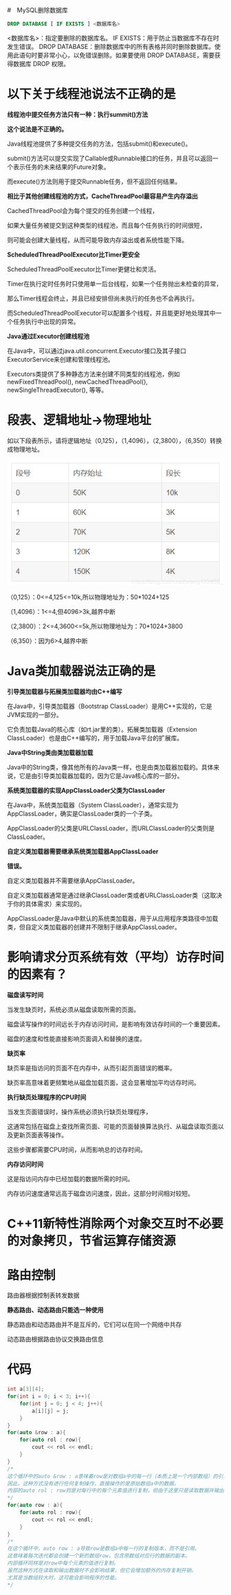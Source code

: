 #　MySQL删除数据库

```sql
DROP DATABASE [ IF EXISTS ] <数据库名>
```


<数据库名>：指定要删除的数据库名。
IF EXISTS：用于防止当数据库不存在时发生错误。
DROP DATABASE：删除数据库中的所有表格并同时删除数据库。使用此语句时要非常小心，以免错误删除。如果要使用 DROP DATABASE，需要获得数据库 DROP 权限。

# 以下关于线程池说法不正确的是

**线程池中提交任务方法只有一种：执行summit()方法**

**这个说法是不正确的。**

Java线程池提供了多种提交任务的方法，包括submit()和execute()。

submit()方法可以提交实现了Callable或Runnable接口的任务，并且可以返回一个表示任务的未来结果的Future对象。

而execute()方法则用于提交Runnable任务，但不返回任何结果。


**相比于其他创建线程池的方式，CacheThreadPool最容易产生内存溢出**

CachedThreadPool会为每个提交的任务创建一个线程，

如果大量任务被提交到这种类型的线程池，而且每个任务执行的时间很短，

则可能会创建大量线程，从而可能导致内存溢出或者系统性能下降。

**ScheduledThreadPoolExecutor比Timer更安全**

ScheduledThreadPoolExecutor比Timer更健壮和灵活。

Timer在执行定时任务时只使用单一后台线程，如果一个任务抛出未检查的异常，

那么Timer线程会终止，并且已经安排但尚未执行的任务也不会再执行。

而ScheduledThreadPoolExecutor可以配置多个线程，并且能更好地处理其中一个任务执行中出现的异常。

**Java通过Executor创建线程池**

在Java中，可以通过java.util.concurrent.Executor接口及其子接口ExecutorService来创建和管理线程池。

Executors类提供了多种静态方法来创建不同类型的线程池，例如newFixedThreadPool(), newCachedThreadPool(), newSingleThreadExecutor(), 等等。

# 段表、逻辑地址->物理地址

如以下段表所示，请将逻辑地址（0,125），（1,4096），（2,3800），（6,350）转换成物理地址。

![alt text](0612腾讯云智笔试/image.png)

（0,125）：0<=4,125<=10k,所以物理地址为：50*1024+125

（1,4096）：1<=4,但4096>3k,越界中断

（2,3800）：2<=4,3600<=5k,所以物理地址为：70*1024+3800

（6,350）：因为6>4,越界中断

# Java类加载器说法正确的是

**引导类加载器与拓展类加载器均由C++编写**

在Java中，引导类加载器（Bootstrap ClassLoader）是用C++实现的，它是JVM实现的一部分。

它负责加载Java的核心库（如rt.jar里的类）。拓展类加载器（Extension ClassLoader）也是由C++编写的，用于加载Java平台的扩展库。

**Java中String类由类加载器加载**

Java中的String类，像其他所有的Java类一样，也是由类加载器加载的。具体来说，它是由引导类加载器加载的，因为它是Java核心库的一部分。

**系统类加载器的实现AppClassLoader父类为ClassLoader**

在Java中，系统类加载器（System ClassLoader），通常实现为AppClassLoader，确实是ClassLoader类的一个子类。

AppClassLoader的父类是URLClassLoader，而URLClassLoader的父类则是ClassLoader。

**自定义类加载器需要继承系统类加载器AppClassLoader**

**错误。**

自定义类加载器并不需要继承AppClassLoader。

自定义类加载器通常是通过继承ClassLoader类或者URLClassLoader类（这取决于你的具体需求）来实现的。

AppClassLoader是Java中默认的系统类加载器，用于从应用程序类路径中加载类，但自定义类加载器的创建并不限制于继承AppClassLoader。

# 影响请求分页系统有效（平均）访存时间的因素有？

**磁盘读写时间**

当发生缺页时，系统必须从磁盘读取所需的页面。

磁盘读写操作的时间远长于内存访问时间，是影响有效访存时间的一个重要因素。

磁盘的速度和性能直接影响页面调入和替换的速度。

**缺页率**

缺页率是指访问的页面不在内存中，从而引起页面错误的概率。

缺页率高意味着更频繁地从磁盘加载页面，这会显著增加平均访存时间。

**执行缺页处理程序的CPU时间**

当发生页面错误时，操作系统必须执行缺页处理程序，

这通常包括在磁盘上查找所需页面、可能的页面替换算法执行、从磁盘读取页面以及更新页面表等操作。

这些步骤都需要CPU时间，从而影响总的访存时间。

**内存访问时间**

这是指访问内存中已经加载的数据所需的时间。

内存访问速度通常远高于磁盘访问速度，因此，这部分时间相对较短。

# C++11新特性消除两个对象交互时不必要的对象拷贝，节省运算存储资源

# 路由控制

路由器根据控制表转发数据

**静态路由、动态路由只能选一种使用**

静态路由和动态路由并不是互斥的，它们可以在同一个网络中共存

动态路由根据路由协议交换路由信息

# 代码

```cpp
int a[3][4];
for(int i = 0; i < 3; i++){
    for(int j = 0; j < 4; j++){
        a[i][j] = j;
    }
}
for(auto &row : a){
    for(auto rol : row){
        cout << rol << endl;
    }
}
/*
这个循环中的auto &row : a意味着row是对数组a中的每一行（本质上是一个内部数组）的引用。
因此，这种方式没有进行任何复制操作，直接操作的是原始数组a中的数据。
内部的auto rol : row则是对每行中的每个元素值进行复制，但由于这里只是读取数据并输出，所以不影响性能或结果。
*/
for(auto row : a){
    for(auto rol : row){
        cout << rol << endl;
    }
}
/*
在这个循环中，auto row : a导致row是数组a中每一行的复制版本，而不是引用。
这意味着每次迭代都会创建一个新的数组row，包含原数组对应行的数据的副本。
内部循环同样是对row中每个元素的值进行复制。
虽然这种方式在读取和输出数据时不会影响结果，但它会增加额外的内存复制开销，
尤其是当数组较大时，这可能会影响程序的性能。
*/
```